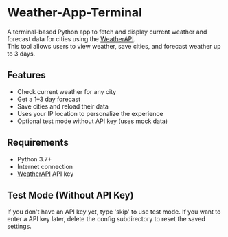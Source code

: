 # Weather-App-Terminal

A terminal-based Python app to fetch and display current weather and forecast data for cities using the [WeatherAPI](https://www.weatherapi.com/).  
This tool allows users to view weather, save cities, and forecast weather up to 3 days.

## Features
- Check current weather for any city
- Get a 1–3 day forecast
- Save cities and reload their data
- Uses your IP location to personalize the experience
- Optional test mode without API key (uses mock data)

## Requirements
- Python 3.7+
- Internet connection
- [WeatherAPI](https://www.weatherapi.com/) API key

## Test Mode (Without API Key)
If you don't have an API key yet, type 'skip' to use test mode.
If you want to enter a API key later, delete the config subdirectory to reset the saved settings.
